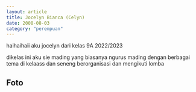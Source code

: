 ```yaml
---
layout: article
title: Jocelyn Bianca (Celyn)
date: 2008-08-03
category: "perempuan"
---
```

haihaihaii aku jocelyn dari kelas 9A 2022/2023
<!-- excerpt -->

dikelas ini aku sie mading yang biasanya ngurus mading dengan berbagai tema di kelaass dan seneng berorganisasi dan mengikuti lomba

## Foto
<div style="padding-bottom:150%; position:relative; display:block; width: 100%">
  <object data="https://raw.githubusercontent.com/BayuBatam2008/website-9a/main/src/assets/image/celyn/IMG-20221207-WA0019.jpg" width="100%" height="100%"
    frameborder="0" allowfullscreen="no" style="position:absolute; top:0; left: 0">
  </object>
</div>

